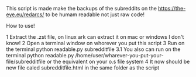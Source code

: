 This script is made make the backups of the subreddits on the https://the-eye.eu/redarcs/ to be humam readable not just raw code!

How to use!

1 Extract the .zst file, on linux ark can extract it on mac or windows I don't know!
2 Open a terminal window on whorever you put this script
3 Run on the terminal python readable.py subredditfile
3.1 You also can run on the terminal python readable.py /home/user/wharever-you-put-your-file/subredditfile or the equivalent on your o.s file system
4 It now should be new file caled subredditfile.html in the same folder as the script
